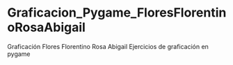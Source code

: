 # Graficacion_Pygame_FloresFlorentinoRosaAbigail
Graficación
Flores Florentino Rosa Abigail
Ejercicios de graficación en pygame
